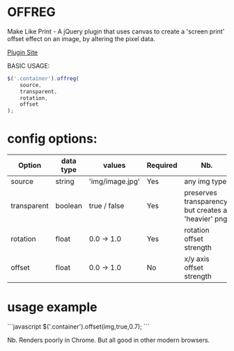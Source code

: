 OFFREG
======

Make Like Print - A jQuery plugin that uses canvas to create a 'screen print' offset effect on an image, by altering the pixel data. 

<a href='http://bite-software.co.uk/offreg'>Plugin Site</a>

BASIC USAGE:
```javascript
$('.container').offreg(
	source,
	transparent,
	rotation,
	offset
);
```
<h1>config options:</h1>

| Option             | data type      | values               | Required | Nb.                								  | 
| ------------------ |----------------|----------------------|----------|-----------------------------------------------------|
| source  			 | string         | 'img/image.jpg'      | Yes      | any img type     									  |       
| transparent        | boolean        | true / false         | Yes      | preserves transparency, but creates a 'heavier' png |        
| rotation 			 | float          | 0.0 -> 1.0  	     | Yes      | rotation offset strength      					  |        
| offset 			 | float          | 0.0 -> 1.0   	     | No       | x/y axis offset strength    					      |        

<h1>usage example</h1>
```javascript
$('.container').offset(img,true,0.7);
```
<p>Nb. Renders poorly in Chrome. But all good in other modern browsers.</p>

